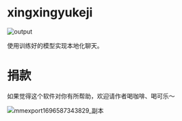 # xingxingyukeji


![output](https://github.com/xingxing2233/xingxingyukeji/assets/26740174/7d522245-6d82-475c-9351-21cbbfe46729)



使用训练好的模型实现本地化聊天。




















捐款
===

如果觉得这个软件对你有所帮助，欢迎请作者喝咖啡、喝可乐～


![mmexport1696587343829_副本](https://github.com/xingxing2233/xingxingyukeji/assets/26740174/42119c68-9aa7-4e97-931d-9836369ccf80)

